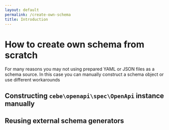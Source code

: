 ```yaml
---
layout: default
permalink: /create-own-schema
title: Introduction
---
```


# How to create own schema from scratch

For many reasons you may not using prepared YAML or JSON files as a schema source. 
In this case you can manually construct a schema object or use different workarounds

## Constructing `cebe\openapi\spec\OpenApi` instance manually

## Reusing external schema generators 
